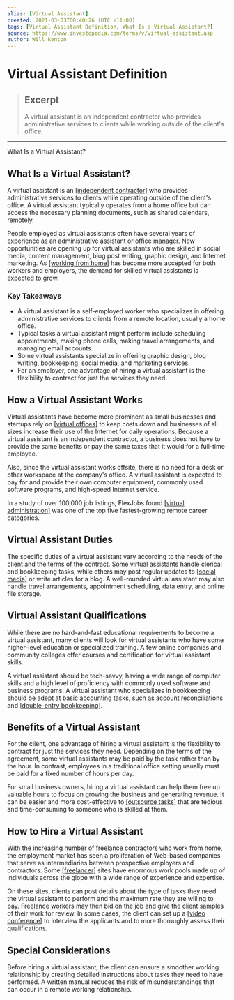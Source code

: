 ```yaml
---
alias: [Virtual Assistant]
created: 2021-03-03T00:40:26 (UTC +11:00)
tags: [Virtual Assistant Definition, What Is a Virtual Assistant?]
source: https://www.investopedia.com/terms/v/virtual-assistant.asp
author: Will Kenton
---
```


# Virtual Assistant Definition

> ## Excerpt
> A virtual assistant is an independent contractor who provides administrative services to clients while working outside of the client's office.

---

What Is a Virtual Assistant?
## What Is a Virtual Assistant?

A virtual assistant is an [[independent contractor]](https://www.investopedia.com/terms/i/independent-contractor.asp) who provides administrative services to clients while operating outside of the client's office. A virtual assistant typically operates from a home office but can access the necessary planning documents, such as shared calendars, remotely.

People employed as virtual assistants often have several years of experience as an administrative assistant or office manager. New opportunities are opening up for virtual assistants who are skilled in social media, content management, blog post writing, graphic design, and Internet marketing. As [[working from home]](https://www.investopedia.com/personal-finance/work-from-home-guide/) has become more accepted for both workers and employers, the demand for skilled virtual assistants is expected to grow.

### Key Takeaways

-   A virtual assistant is a self-employed worker who specializes in offering administrative services to clients from a remote location, usually a home office.
-   Typical tasks a virtual assistant might perform include scheduling appointments, making phone calls, making travel arrangements, and managing email accounts.
-   Some virtual assistants specialize in offering graphic design, blog writing, bookkeeping, social media, and marketing services.
-   For an employer, one advantage of hiring a virtual assistant is the flexibility to contract for just the services they need.

## How a Virtual Assistant Works

Virtual assistants have become more prominent as small businesses and startups rely on [[virtual offices]](https://www.investopedia.com/terms/v/virtual-office.asp) to keep costs down and businesses of all sizes increase their use of the Internet for daily operations. Because a virtual assistant is an independent contractor, a business does not have to provide the same benefits or pay the same taxes that it would for a full-time employee.

Also, since the virtual assistant works offsite, there is no need for a desk or other workspace at the company's office. A virtual assistant is expected to pay for and provide their own computer equipment, commonly used software programs, and high-speed Internet service.

In a study of over 100,000 job listings, FlexJobs found [[virtual administration]](https://www.flexjobs.com/blog/post/fastest-growing-remote-career-categories/) was one of the top five fastest-growing remote career categories.

## Virtual Assistant Duties

The specific duties of a virtual assistant vary according to the needs of the client and the terms of the contract. Some virtual assistants handle clerical and bookkeeping tasks, while others may post regular updates to [[social media]](https://www.investopedia.com/terms/s/social-media.asp) or write articles for a blog. A well-rounded virtual assistant may also handle travel arrangements, appointment scheduling, data entry, and online file storage.

## Virtual Assistant Qualifications

While there are no hard-and-fast educational requirements to become a virtual assistant, many clients will look for virtual assistants who have some higher-level education or specialized training. A few online companies and community colleges offer courses and certification for virtual assistant skills.

A virtual assistant should be tech-savvy, having a wide range of computer skills and a high level of proficiency with commonly used software and business programs. A virtual assistant who specializes in bookkeeping should be adept at basic accounting tasks, such as account reconciliations and [[double-entry bookkeeping]](https://www.investopedia.com/terms/d/double-entry.asp).

## Benefits of a Virtual Assistant

For the client, one advantage of hiring a virtual assistant is the flexibility to contract for just the services they need. Depending on the terms of the agreement, some virtual assistants may be paid by the task rather than by the hour. In contrast, employees in a traditional office setting usually must be paid for a fixed number of hours per day.

For small business owners, hiring a virtual assistant can help them free up valuable hours to focus on growing the business and generating revenue. It can be easier and more cost-effective to [[outsource tasks]](https://www.investopedia.com/terms/o/outsourcing.asp) that are tedious and time-consuming to someone who is skilled at them.

## How to Hire a Virtual Assistant

With the increasing number of freelance contractors who work from home, the employment market has seen a proliferation of Web-based companies that serve as intermediaries between prospective employers and contractors. Some [[freelancer]](https://www.investopedia.com/terms/f/freelancer.asp) sites have enormous work pools made up of individuals across the globe with a wide range of experience and expertise.

On these sites, clients can post details about the type of tasks they need the virtual assistant to perform and the maximum rate they are willing to pay. Freelance workers may then bid on the job and give the client samples of their work for review. In some cases, the client can set up a [[video conference]](https://www.investopedia.com/terms/v/video-conferencing.asp) to interview the applicants and to more thoroughly assess their qualifications.

## Special Considerations

Before hiring a virtual assistant, the client can ensure a smoother working relationship by creating detailed instructions about tasks they need to have performed. A written manual reduces the risk of misunderstandings that can occur in a remote working relationship.
